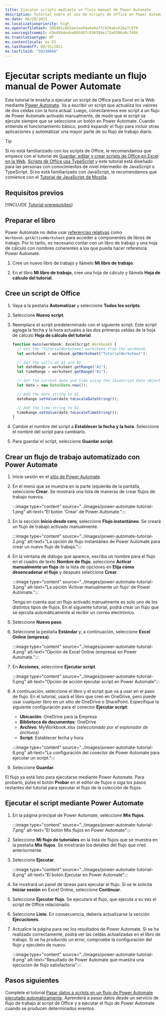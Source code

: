```yaml
---
title: Ejecutar scripts mediante un flujo manual de Power Automate
description: Tutorial sobre el uso de scripts de Office en Power Automate mediante un desencadenador manual.
ms.date: 06/29/2021
ms.localizationpriority: high
ms.openlocfilehash: 506481c8b5ee1ae94a4e0a7fc926abc62ba7c5f9
ms.sourcegitcommit: d3ed4bdeeba805d97c930394e172e8306a0cf484
ms.translationtype: HT
ms.contentlocale: es-ES
ms.lasthandoff: 09/15/2021
ms.locfileid: "59330866"
---
```

# <a name="call-scripts-from-a-manual-power-automate-flow"></a>Ejecutar scripts mediante un flujo manual de Power Automate

Este tutorial le enseña a ejecutar un script de Office para Excel en la Web mediante [Power Automate](https://flow.microsoft.com). Va a escribir un script que actualiza los valores de dos celdas con la hora actual. Luego, conectaremos ese script a un flujo de Power Automate activado manualmente, de modo que el script se ejecute siempre que se seleccione un botón en Power Automate. Cuando entienda el funcionamiento básico, podrá expandir el flujo para incluir otras aplicaciones y automatizar una mayor parte de su flujo de trabajo diario.

> [!TIP]
> Si no está familiarizado con los scripts de Office, le recomendamos que empiece con el tutorial de [Guardar, editar y crear scripts de Office en Excel en la Web](excel-tutorial.md). [Scripts de Office usa TypeScript](../overview/code-editor-environment.md) y este tutorial está diseñado para las personas con conocimientos de nivel intermedio de JavaScript o TypeScript. Si no está familiarizado con JavaScript, le recomendamos que comience con el [Tutorial de JavaScript de Mozilla](https://developer.mozilla.org/docs/Web/JavaScript/Guide/Introduction).

## <a name="prerequisites"></a>Requisitos previos

[!INCLUDE [Tutorial prerequisites](../includes/power-automate-tutorial-prerequisites.md)]

## <a name="prepare-the-workbook"></a>Preparar el libro

Power Automate no debe usar [referencias relativas](../testing/power-automate-troubleshooting.md#avoid-relative-references) como `Workbook.getActiveWorksheet` para acceder a componentes de libros de trabajo. Por lo tanto, es necesario contar con un libro de trabajo y una hoja de cálculo con nombres coherentes a los que pueda hacer referencia Power Automate.

1. Cree un nuevo libro de trabajo y llámelo **Mi libro de trabajo**.

2. En el libro **Mi libro de trabajo**, cree una hoja de cálculo y llámela **Hoja de cálculo del tutorial**.

## <a name="create-an-office-script"></a>Cree un script de Office

1. Vaya a la pestaña **Automatizar** y seleccione **Todos los scripts**.

2. Seleccione **Nuevo script**.

3. Reemplace el script predeterminado con el siguiente script. Este script agrega la fecha y la hora actuales a las dos primeras celdas de la hoja de cálculo **Hoja de cálculo del tutorial**.

    ```TypeScript
    function main(workbook: ExcelScript.Workbook) {
      // Get the "TutorialWorksheet" worksheet from the workbook.
      let worksheet = workbook.getWorksheet("TutorialWorksheet");

      // Get the cells at A1 and B1.
      let dateRange = worksheet.getRange("A1");
      let timeRange = worksheet.getRange("B1");

      // Get the current date and time using the JavaScript Date object.
      let date = new Date(Date.now());

      // Add the date string to A1.
      dateRange.setValue(date.toLocaleDateString());

      // Add the time string to B1.
      timeRange.setValue(date.toLocaleTimeString());
    }
    ```

4. Cambie el nombre del script a **Establecer la fecha y la hora**. Seleccione el nombre del script para cambiarlo.

5. Para guardar el script, seleccione **Guardar script**.

## <a name="create-an-automated-workflow-with-power-automate"></a>Crear un flujo de trabajo automatizado con Power Automate

1. Inicie sesión en el [sitio de Power Automate](https://flow.microsoft.com).

2. En el menú que se muestra en la parte izquierda de la pantalla, seleccione **Crear**. Se mostrará una lista de maneras de crear flujos de trabajo nuevos.

    :::image type="content" source="../images/power-automate-tutorial-1.png" alt-text="El botón 'Crear' de Power Automate.":::

3. En la sección **Inicio desde cero**, seleccione **Flujo instantáneo**. Se creará un flujo de trabajo activado manualmente.

    :::image type="content" source="../images/power-automate-tutorial-2.png" alt-text="La opción de flujo instantáneo de Power Automate para crear un nuevo flujo de trabajo.":::

4. En la ventana de diálogo que aparece, escriba un nombre para el flujo en el cuadro de texto **Nombre de flujo**, seleccione **Activar manualmente un flujo** de la lista de opciones en **Elija cómo desencadenar el flujo** y después seleccione **Crear**.

    :::image type="content" source="../images/power-automate-tutorial-3.png" alt-text="La opción 'Activar manualmente un flujo' de Power Automate.":::

    Tenga en cuenta que un flujo activado manualmente es solo uno de los distintos tipos de flujos. En el siguiente tutorial, podrá crear un flujo que se ejecuta automáticamente al recibir un correo electrónico.

5. Seleccione **Nuevo paso**.

6. Seleccione la pestaña **Estándar** y, a continuación, seleccione **Excel Online (empresa)**.

    :::image type="content" source="../images/power-automate-tutorial-4.png" alt-text="Opción de Excel Online (empresa) en Power Automate.":::

7. En **Acciones**, seleccione **Ejecutar script**.

    :::image type="content" source="../images/power-automate-tutorial-5.png" alt-text="Opción de acción ejecutar script en Power Automate":::

8. A continuación, seleccione el libro y el script que va a usar en el paso de flujo. En el tutorial, usará el libro que creó en OneDrive, pero puede usar cualquier libro en un sitio de OneDrive o SharePoint. Especifique la siguiente configuración para el conector **Ejecutar script**:

    - **Ubicación**: OneDrive para la Empresa
    - **Biblioteca de documentos**: OneDrive
    - **Archivo**: MyWorkbook.xlsx *(seleccionado por el explorador de archivos)*
    - **Script**: Establecer fecha y hora

    :::image type="content" source="../images/power-automate-tutorial-6.png" alt-text="La configuración del conector de Power Automate para ejecutar un script.":::

9. Seleccione **Guardar**.

El flujo ya está listo para ejecutarse mediante Power Automate. Para probarlo, pulse el botón **Probar** en el editor de flujos o siga los pasos restantes del tutorial para ejecutar el flujo de la colección de flujos.

## <a name="run-the-script-through-power-automate"></a>Ejecutar el script mediante Power Automate

1. En la página principal de Power Automate, seleccione **Mis flujos**.

    :::image type="content" source="../images/power-automate-tutorial-7.png" alt-text="El botón Mis flujos en Power Automate":::

2. Seleccione **Mi flujo de tutoriales** en la lista de flujos que se muestra en la pestaña **Mis flujos**. Se mostrarán los detalles del flujo que creó anteriormente.

3. Seleccione **Ejecutar**.

    :::image type="content" source="../images/power-automate-tutorial-8.png" alt-text="El botón Ejecutar en Power Automate":::

4. Se mostrará un panel de tareas para ejecutar el flujo. Si se le solicita **Iniciar sesión** en Excel Online, seleccione **Continuar**.

5. Seleccione **Ejecutar flujo**. Se ejecutará el flujo, que ejecuta a su vez el script de Office relacionado.

6. Seleccione **Listo**. En consecuencia, debería actualizarse la sección **Ejecuciones**.

7. Actualice la página para ver los resultados de Power Automate. Si se ha realizado correctamente, podrá ver las celdas actualizadas en el libro de trabajo. Si se ha producido un error, compruebe la configuración del flujo y ejecútelo de nuevo.

    :::image type="content" source="../images/power-automate-tutorial-9.png" alt-text="Resultado de Power Automate que muestra una ejecución de flujo satisfactoria":::

## <a name="next-steps"></a>Pasos siguientes

Complete el tutorial [Pasar datos a scripts en un flujo de Power Automate ejecutado automáticamente](excel-power-automate-trigger.md). Aprenderá a pasar datos desde un servicio de flujo de trabajo al script de Office y a ejecutar el flujo de Power Automate cuando se producen determinados eventos.
